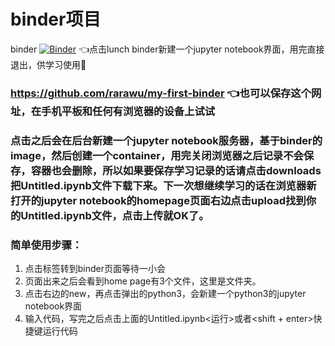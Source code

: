 # binder项目
binder
[![Binder](https://mybinder.org/badge_logo.svg)](https://mybinder.org/v2/gh/rarawu/my-first-binder.git/HEAD)
👈点击lunch binder新建一个jupyter notebook界面，用完直接退出，供学习使用🤭
### https://github.com/rarawu/my-first-binder  👈也可以保存这个网址，在手机平板和任何有浏览器的设备上试试
### 点击之后会在后台新建一个jupyter notebook服务器，基于binder的image，然后创建一个container，用完关闭浏览器之后记录不会保存，容器也会删除，所以如果要保存学习记录的话请点击downloads把Untitled.ipynb文件下载下来。下一次想继续学习的话在浏览器新打开的jupyter notebook的homepage页面右边点击upload找到你的Untitled.ipynb文件，点击上传就OK了。
### 简单使用步骤：
1. 点击标签转到binder页面等待一小会
2. 页面出来之后会看到home page有3个文件，这里是文件夹。
3. 点击右边的new，再点击弹出的python3，会新建一个python3的jupyter notebook界面
4. 输入代码，写完之后点击上面的Untitled.ipynb<运行>或者<shift + enter>快捷键运行代码
